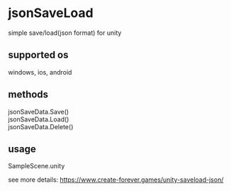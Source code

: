 # jsonSaveLoad
simple save/load(json format) for unity

## supported os
windows, ios, android

## methods
jsonSaveData.Save()  
jsonSaveData.Load()  
jsonSaveData.Delete()

## usage
SampleScene.unity

see more details: https://www.create-forever.games/unity-saveload-json/
